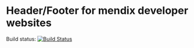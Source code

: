 # Header/Footer for mendix developer websites

Build status: [![Build Status](https://secure.travis-ci.org/mendix/mx-developer.png?branch=master)](https://travis-ci.org/mendix/mx-developer)
